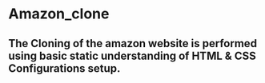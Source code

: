 # Amazon_clone

## The Cloning of the amazon website is performed using basic static understanding of HTML & CSS Configurations setup.
